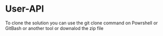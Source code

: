 # User-API
To clone the solution you can use the git clone command on Powrshell or GitBash or another tool or downalod the zip file
